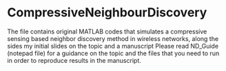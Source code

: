 # CompressiveNeighbourDiscovery
The file contains original MATLAB codes that simulates a compressive sensing based neighbor discovery method in wireless networks, along the sides my initial slides on the topic and a manuscript
Please read ND_Guide (notepad file) for a guidance on the topic and the files that you need to run in order to reproduce results in the manuscript. 

